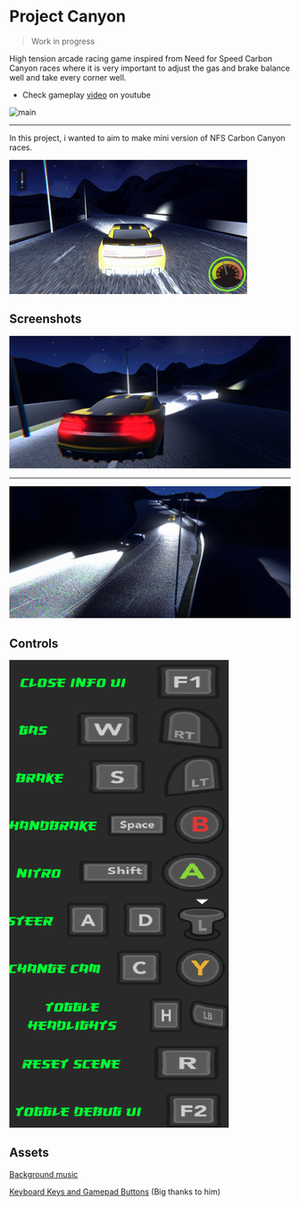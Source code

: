 # Project Canyon

> Work in progress

High tension arcade racing game inspired from Need for Speed Carbon Canyon races where it is very important to adjust the gas and brake balance well and take every corner well.

* Check gameplay [video](https://youtu.be/enrY1u-_F_E) on youtube

![main](/docs/img/main.png)

---
In this project, i wanted to aim to make mini version of NFS Carbon Canyon races.

![gameplay](/docs/img/gameplay.gif)

## Screenshots

![ss_1](/docs/img/ss_1.png)

---
![ss_2](/docs/img/ss_2.png)

## Controls

![controls](/docs/img/controls.png)

## Assets

[Background music](https://www.youtube.com/watch?v=SfiB4w-oN9o&list=PLyuakwzSUr6D7h_jiWkOI1KCDctEp1iA6&index=4)

[Keyboard Keys and Gamepad Buttons](https://opengameart.org/content/free-keyboard-and-controllers-prompts-pack) (Big thanks to him)
